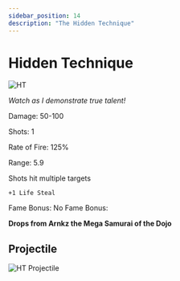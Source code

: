 ```yaml
---
sidebar_position: 14
description: "The Hidden Technique"
---
```


# Hidden Technique

![HT](https://vwiki.valorserver.com/api/item/picture/hidden%20technique)

<i>Watch as I demonstrate true talent!</i>

Damage: 50-100

Shots: 1

Rate of Fire: 125%

Range: 5.9

Shots hit multiple targets

    +1 Life Steal
   
Fame Bonus: No Fame Bonus:

**Drops from Arnkz the Mega Samurai of the Dojo**

## Projectile

![HT Projectile](https://cdn.discordapp.com/attachments/953134990428868629/981727292508209284/hiddentechnique.gif)

